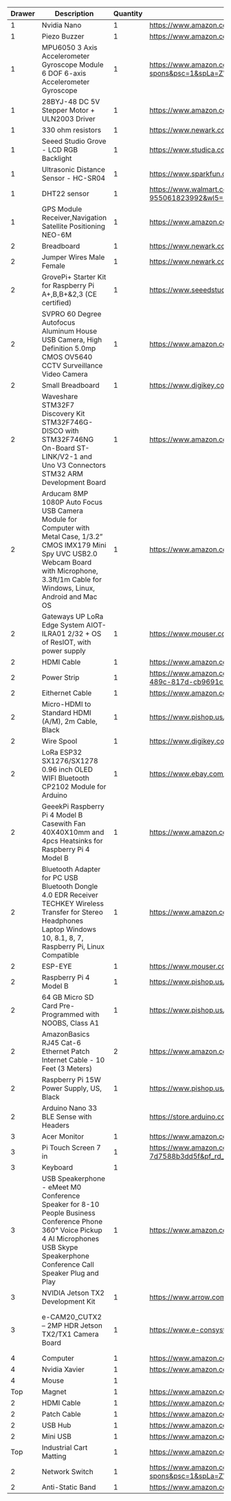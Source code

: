 

| Drawer | Description                                                                                                                                                                                              | Quantity | Purchase Link                                                                                                                                                                                                                                                                                                                                                                                                                                                                           | Notes                   |
|--------|----------------------------------------------------------------------------------------------------------------------------------------------------------------------------------------------------------|----------|-----------------------------------------------------------------------------------------------------------------------------------------------------------------------------------------------------------------------------------------------------------------------------------------------------------------------------------------------------------------------------------------------------------------------------------------------------------------------------------------|-------------------------|
| 1      | Nvidia Nano                                                                                                                                                                                              | 1        | https://www.amazon.com/NVIDIA-Jetson-Nano-Developer-Kit/dp/B084DSDDLT                                                                                                                                                                                                                                                                                                                                                                                                                   |                         |
| 1      | Piezo Buzzer                                                                                                                                                                                             | 1        | https://www.amazon.com/Cylewet-Electronic-Magnetic-Continuous-Arduino/dp/B01N7NHSY6/ref=sr_1_18?crid=13QARI9DP6DFF&dchild=1&keywords=piezo+buzzer&qid=1586789305&s=electronics&sprefix=piezo%2Celectronics%2C265&sr=1-18                                                                                                                                                                                                                                                                |                         |
| 1      | MPU6050 3 Axis Accelerometer Gyroscope Module 6 DOF 6-axis Accelerometer Gyroscope                                                                                                                       | 1        | https://www.amazon.com/Cotchear-MPU-6050-Accelerometer-Gyroscope-Converter/dp/B07DXQB6P1/ref=sr_1_12_sspa?dchild=1&keywords=MPU6050&qid=1586787703&sr=8-12-spons&psc=1&spLa=ZW5jcnlwdGVkUXVhbGlmaWVyPUEyQVBIWTk0TzBPQksmZW5jcnlwdGVkSWQ9QTA1MDQzNzAxMk9FOVVSR1FOVVlLJmVuY3J5cHRlZEFkSWQ9QTA2MDMxOTkyMjc1V01GVEFYNFJEJndpZGdldE5hbWU9c3BfbXRmJmFjdGlvbj1jbGlja1JlZGlyZWN0JmRvTm90TG9nQ2xpY2s9dHJ1ZQ==                                                                                    |                         |
| 1      |  28BYJ-48 DC 5V Stepper Motor + ULN2003 Driver                                                                                                                                                           | 1        | https://www.amazon.com/KOOKYE-28BYJ-48-Stepper-ULN2003-Arduino/dp/B019TOJRC4/ref=sr_1_5?dchild=1&keywords=5V+Stepper+Motor+1+auduino&qid=1586790882&sr=8-5                                                                                                                                                                                                                                                                                                                              |                         |
| 1      | 330 ohm resistors                                                                                                                                                                                        | 1        | https://www.newark.com/multicomp-pro/mccfr0w4j0331a50/carbon-film-resistor-330-ohm-250mw/dp/58K5042                                                                                                                                                                                                                                                                                                                                                                                     |                         |
| 1      | Seeed Studio Grove - LCD RGB Backlight                                                                                                                                                                   | 1        | https://www.studica.com/us/en/seeed-studio/seeed-studio-grove-lcd-rgb-backlight/811004001.html?ex_ref=google_feed&gclid=Cj0KCQjw6sHzBRCbARIsAF8FMpX_y3fUyjUeGrD9e_i02ntmG4btLppjKt7jDvJhaezGl_HRrPUzFg8aAvxOEALw_wcB                                                                                                                                                                                                                                                                    |                         |
| 1      | Ultrasonic Distance Sensor - HC-SR04                                                                                                                                                                     | 1        | https://www.sparkfun.com/products/15569                                                                                                                                                                                                                                                                                                                                                                                                                                                 |                         |
| 1      | DHT22 sensor                                                                                                                                                                                             | 1        | https://www.walmart.com/ip/AM2302-DHT22-Temperature-Humidity-Sensor-High-Digital-Temperature-Humidity-Sensor-Module-for/454015889?wmlspartner=wlpa&selectedSellerId=18988&adid=22222222227335021203&wl0=&wl1=g&wl2=c&wl3=418064954627&wl4=aud-430887228898:pla-955061823992&wl5=9059806&wl6=&wl7=&wl8=&wl9=pla&wl10=125210027&wl11=online&wl12=454015889&veh=sem&gclid=Cj0KCQjw6sHzBRCbARIsAF8FMpV0wy0-AuO2CLN0tBihNW4lRwPzAsbns9R2I8W1_Zwtb1VK8oADn1oaAgpiEALw_wcB                     |                         |
| 1      | GPS Module Receiver,Navigation Satellite Positioning NEO-6M                                                                                                                                              | 1        | https://www.amazon.com/Navigation-Positioning-Microcontroller-Compatible-Sensitivity/dp/B084MK8BS2/ref=sr_1_3?dchild=1&keywords=NEO-6M&qid=1586788901&s=electronics&sr=1-3                                                                                                                                                                                                                                                                                                              |                         |
| 2      | Breadboard                                                                                                                                                                                               | 1        | https://www.newark.com/mcm/21-19082/breadboardjumper-kit-with-binding/dp/79X3995                                                                                                                                                                                                                                                                                                                                                                                                        |                         |
| 2      | Jumper Wires Male Female                                                                                                                                                                                 | 1        | https://www.newark.com/adafruit/824/wire-gauge-28awg/dp/88W2794                                                                                                                                                                                                                                                                                                                                                                                                                         |                         |
| 2      | GrovePi+ Starter Kit for Raspberry Pi A+,B,B+&2,3 (CE certified)                                                                                                                                         | 1        | https://www.seeedstudio.com/GrovePi-Starter-Kit-for-Raspberry-Pi-A-B-B-2-3-CE-certified.html                                                                                                                                                                                                                                                                                                                                                                                            |                         |
| 2      | SVPRO 60 Degree Autofocus Aluminum House USB Camera, High Definition 5.0mp CMOS OV5640 CCTV Surveillance Video Camera                                                                                    | 1        | https://www.amazon.com/SVPRO-Autofocus-Aluminum-Definition-Surveillance/dp/B07C1R7G99                                                                                                                                                                                                                                                                                                                                                                                                   |                         |
| 2      | Small Breadboard                                                                                                                                                                                         | 1        | https://www.digikey.com/products/en?keywords=bkgs-400-nd                                                                                                                                                                                                                                                                                                                                                                                                                                |                         |
| 2      | Waveshare STM32F7 Discovery Kit STM32F746G-DISCO with STM32F746NG On-Board ST-LINK/V2-1 and Uno V3 Connectors STM32 ARM Development Board                                                                | 1        | https://www.amazon.com/Waveshare-STM32F746G-DISCO-STM32F746NG-Connectors-Development/dp/B014QXYC00/ref=sr_1_2?keywords=32F746GDISCOVERY&qid=1584568223&sr=8-2                                                                                                                                                                                                                                                                                                                           |                         |
| 2      | Arducam 8MP 1080P Auto Focus USB Camera Module for Computer with Metal Case, 1/3.2” CMOS IMX179 Mini Spy UVC USB2.0 Webcam Board with Microphone, 3.3ft/1m Cable for Windows, Linux, Android and Mac OS  | 1        | https://www.amazon.com/Arducam-Computer-Microphone-Windows-Android/dp/B07ZRGGDWG/                                                                                                                                                                                                                                                                                                                                                                                                       |                         |
| 2      | Gateways UP LoRa Edge System AIOT-ILRA01 2/32 + OS of ResIOT, with power supply                                                                                                                          | 1        | https://www.mouser.com/ProductDetail/AAEON-UP/RE-AIOT-ILRA01-A10-CA40232EU-IOT?qs=vLWxofP3U2wx3tcFdBBToQ%3D%3D                                                                                                                                                                                                                                                                                                                                                                          |                         |
| 2      | HDMI Cable                                                                                                                                                                                               | 1        | https://www.amazon.com/AmazonBasics-High-Speed-HDMI-Cable-2-Pack/dp/B014I8SP4W/ref=sr_1_2?dchild=1&keywords=hdmi&qid=1594669252&sr=8-2                                                                                                                                                                                                                                                                                                                                                  |                         |
| 2      | Power Strip                                                                                                                                                                                              | 1        | https://www.amazon.com/GE-Outlet-Protector-Extension-14092/dp/B07ZTXJY47/ref=sxin_13_sk-bs-v2-na_858e91c4a243ee14ab0c36b8340c06a7f1a08884?crid=RMWGH207JO8R&cv_ct_cx=power%2Bstrip&dchild=1&keywords=power%2Bstrip&pd_rd_i=B00DOMYL24&pd_rd_r=30a802c4-6899-489c-817d-cb9691c1c893&pd_rd_w=5pgU9&pd_rd_wg=Estph&pf_rd_p=b645b828-1778-4255-896f-d398a7e9c026&pf_rd_r=4TFCQAA3K582F4DP7RCV&qid=1592418820&sprefix=power%2Bs%2Caps%2C237&sr=1-1-db39674d-a3a5-4ccf-88e3-f4fdf0022c7a&th=1 |                         |
| 2      | Eithernet Cable                                                                                                                                                                                          | 1        | https://www.amazon.com/Mediabridge-Ethernet-Cable-Feet-31-399-10X/dp/B003O973OA/ref=sr_1_5?crid=21FUNUFDO35LD&dchild=1&keywords=ethernet+cable+10ft&qid=1592418577&sprefix=Eithernet+%2Caps%2C225&sr=8-5                                                                                                                                                                                                                                                                                |                         |
| 2      | Micro-HDMI to Standard HDMI (A/M), 2m Cable, Black                                                                                                                                                       | 1        | https://www.pishop.us/product/micro-hdmi-to-standard-hdmi-a-m-2m-cable-black/                                                                                                                                                                                                                                                                                                                                                                                                           |                         |
| 2      | Wire Spool                                                                                                                                                                                               | 1        | https://www.digikey.com/products/en?keywords=1528-1743-nd                                                                                                                                                                                                                                                                                                                                                                                                                               |                         |
| 2      | LoRa ESP32 SX1276/SX1278 0.96 inch OLED WIFI Bluetooth CP2102 Module for Arduino                                                                                                                         | 1        | https://www.ebay.com/itm/163177824481                                                                                                                                                                                                                                                                                                                                                                                                                                                   |                         |
| 2      | GeeekPi Raspberry Pi 4 Model B Casewith Fan 40X40X10mm and 4pcs Heatsinks for Raspberry Pi 4 Model B                                                                                                     | 1        | https://www.amazon.com/GeeekPi-Raspberry-Supply-40X40X10mm-Heatsinks/dp/B07XDXMN8F                                                                                                                                                                                                                                                                                                                                                                                                      |                         |
| 2      | Bluetooth Adapter for PC USB Bluetooth Dongle 4.0 EDR Receiver TECHKEY Wireless Transfer for Stereo Headphones Laptop Windows 10, 8.1, 8, 7, Raspberry Pi, Linux Compatible                              | 1        | https://www.amazon.com/TECHKEY-Bluetooth-Headphones-Raspberry-Compatible/dp/B07J5WFPXX                                                                                                                                                                                                                                                                                                                                                                                                  |                         |
| 2      | ESP-EYE                                                                                                                                                                                                  | 1        | https://www.mouser.com/ProductDetail/Espressif-Systems/ESP-EYE?qs=%2Fha2pyFadujswH4LzMQeev06BnO64zRMg6GpEjGri4s%3D                                                                                                                                                                                                                                                                                                                                                                      |                         |
| 2      | Raspberry Pi 4 Model B                                                                                                                                                                                   | 1        | https://www.pishop.us/product/raspberry-pi-4-model-b-4gb/                                                                                                                                                                                                                                                                                                                                                                                                                               |                         |
| 2      | 64 GB Micro SD Card Pre-Programmed with NOOBS, Class A1                                                                                                                                                  | 1        | https://www.pishop.us/product/64-gb-micro-sd-card-pre-programmed-with-noobs-class-a1/                                                                                                                                                                                                                                                                                                                                                                                                   |                         |
| 2      | AmazonBasics RJ45 Cat-6 Ethernet Patch Internet Cable - 10 Feet (3 Meters)                                                                                                                               | 2        | https://www.amazon.com/dp/B00N2VIALK                                                                                                                                                                                                                                                                                                                                                                                                                                                    |                         |
| 2      | Raspberry Pi 15W Power Supply, US, Black                                                                                                                                                                 | 1        | https://www.pishop.us/product/raspberry-pi-15w-power-supply-us-black/                                                                                                                                                                                                                                                                                                                                                                                                                   |                         |
| 2      | Arduino Nano 33 BLE Sense with Headers                                                                                                                                                                   |          | https://store.arduino.cc/usa/nano-33-ble-sense-with-headers                                                                                                                                                                                                                                                                                                                                                                                                                             |                         |
| 3      | Acer Monitor                                                                                                                                                                                             | 1        | https://www.amazon.com/Acer-SB220Q-Ultra-Thin-Frame-Monitor/dp/B07CVL2D2S/ref=sr_1_3?dchild=1&keywords=monitor&qid=1592263492&s=electronics&sr=1-3                                                                                                                                                                                                                                                                                                                                      |                         |
| 3      | Pi Touch Screen 7 in                                                                                                                                                                                     | 1        | https://www.amazon.com/Raspberry-Pi-Official-Touch-Screen/dp/B073S3LQ6Q/ref=pd_sbs_147_3/144-1877322-7759460?_encoding=UTF8&pd_rd_i=B073S3LQ6Q&pd_rd_r=d33ba327-f4c8-42b2-b0e1-3ffdceefcad5&pd_rd_w=6pM1W&pd_rd_wg=IFvN4&pf_rd_p=7cd8f929-4345-4bf2-a554-7d7588b3dd5f&pf_rd_r=8DX5HDYJGE932Q6TY6J8&psc=1&refRID=8DX5HDYJGE932Q6TY6J8                                                                                                                                                    |                         |
| 3      | Keyboard                                                                                                                                                                                                 | 1        |                                                                                                                                                                                                                                                                                                                                                                                                                                                                                         |                         |
| 3      | USB Speakerphone - eMeet M0 Conference Speaker for 8-10 People Business Conference Phone 360° Voice Pickup 4 AI Microphones USB Skype Speakerphone Conference Call Speaker Plug and Play                 | 1        | https://www.amazon.com/USB-Speakerphone-Conference-Business-Microphones/dp/B07Q3D7F8S                                                                                                                                                                                                                                                                                                                                                                                                   |                         |
| 3      | NVIDIA Jetson TX2 Development Kit                                                                                                                                                                        | 1        | https://www.arrow.com/en/products/945-82771-0000-000/nvidia                                                                                                                                                                                                                                                                                                                                                                                                                             |                         |
| 3      | e-CAM20_CUTX2 – 2MP HDR Jetson TX2/TX1 Camera Board                                                                                                                                                      | 1        | https://www.e-consystems.com/2MP-HDR-Jetson-TX2-TX1-Camera-Board.asp                                                                                                                                                                                                                                                                                                                                                                                                                    | Wear a anti-static band |
| 4      | Computer                                                                                                                                                                                                 | 1        | https://www.amazon.com/V530s-SFF/dp/B07VDVN3R8/ref=sr_1_2?dchild=1&keywords=desktop+computer&qid=1592263300&refinements=p_n_feature_five_browse-bin%3A13580788011%2Cp_n_condition-type%3A2224371011%2Cp_36%3A-80000&rnid=2421879011&s=electronics&sr=1-2                                                                                                                                                                                                                                |                         |
| 4      | Nvidia Xavier                                                                                                                                                                                            | 1        | https://www.amazon.com/NVIDIA-Jetson-Xavier-Developer-32GB/dp/B083ZL3X5B/                                                                                                                                                                                                                                                                                                                                                                                                               |                         |
| 4      | Mouse                                                                                                                                                                                                    | 1        |                                                                                                                                                                                                                                                                                                                                                                                                                                                                                         |                         |
| Top    | Magnet                                                                                                                                                                                                    | 1        |https://www.amazon.com/36PCS-Refrigerator-Magnets-Fridge-Magnet/dp/B07Y4SGWBD/ref=sr_1_4?crid=2YEE59JE9S5HK&dchild=1&keywords=magnets+for+fridge&qid=1594669163&sprefix=magnets%2Caps%2C218&sr=8-4                                                                                                                                                                                                                                                                                                                                                                                                           |                         |
| 2      | HDMI Cable                                                                                                                                                                                                    | 1        |https://www.amazon.com/AmazonBasics-High-Speed-HDMI-Cable-2-Pack/dp/B014I8SP4W/ref=sr_1_2?dchild=1&keywords=hdmi&qid=1594669252&sr=8-2                                                                                                                                                                                                                                                                                                                                                                                                                                          |                         |
| 2      | Patch Cable                                                                                                                                                                                                    | 1        |https://www.amazon.com/AmazonBasics-Network-Ethernet-Patch-Cable/dp/B07QB6L5C1/ref=sr_1_14?dchild=1&keywords=network%2Bcable&qid=1594669412&sr=8-14&th=1                                                                                                                                                                                                                                                                                                                                                                                                |                         |
| 2      | USB Hub                                                                                                                                                                                                 | 1        | https://www.amazon.com/Anker-Extended-MacBook-Surface-Notebook/dp/B07L32B9C2/ref=sr_1_3?crid=2O0231SYR7K46&dchild=1&keywords=usb+hub&qid=1594669545&sprefix=usb+hub%2Caps%2C229&sr=8-3                                                                                                                                                                                                                                |                         |
| 2      | Mini USB                                                                                                                                                                                                 | 1        | https://www.amazon.com/AmazonBasics-USB-2-0-Cable-Male/dp/B00NH13S44/ref=sr_1_3?dchild=1&keywords=mini+usb&qid=1594669685&sr=8-3                                                                                                                                                                                                                                |                         |
| Top    | Industrial Cart Matting                                                                                                                                                                                                    | 1        |https://www.amazon.com/Resilia-Premium-Drawer-Liner-inches/dp/B07G4HB8QQ/ref=sr_1_8?crid=3FRWYFHOXJQ15&dchild=1&keywords=tool%2Bbox%2Bmat%2Bliner%2B18%2Binch&qid=1594666081&sprefix=mat%2Bfor%2Btool%2Bbox%2B18%2Caps%2C231&sr=8-8&th=1                                                                                                                                                                                                                                                                                                                                                                                                                                                                                |                         |
| 2      | Network Switch                                                                                                                                                                                                    | 1        | https://www.amazon.com/NETGEAR-5-Port-Gigabit-Ethernet-Unmanaged/dp/B07S98YLHM/ref=sr_1_2_sspa?crid=15B1O4D6RVN46&dchild=1&keywords=network+switch&qid=1594670114&sprefix=networ%2Caps%2C226&sr=8-2-spons&psc=1&spLa=ZW5jcnlwdGVkUXVhbGlmaWVyPUExRTlXNENRT09HS1RCJmVuY3J5cHRlZElkPUExMDAyNjEwMktTS0Q3WVlSSEtBRiZlbmNyeXB0ZWRBZElkPUEwMjcwNTA0OThZMEJGU1gzR1YwJndpZGdldE5hbWU9c3BfYXRmJmFjdGlvbj1jbGlja1JlZGlyZWN0JmRvTm90TG9nQ2xpY2s9dHJ1ZQ==                                                                                                                                                                                                                                                                                                                                     |                         |
| 2      | Anti-Static Band                                                                                                                                                                                                    | 1        |https://www.amazon.com/iFixit-Anti-static-Wrist-Strap-Adjustable/dp/B00B2T9C8Y/ref=sr_1_3?crid=24B9NYAOHQ3G0&dchild=1&keywords=antistatic+wrist+straps&qid=1595022008&sprefix=antistatic+%2Caps%2C223&sr=8-3                                                                                                                                                                                                                                                                                                                                                                                                                                                                                         |                         |
